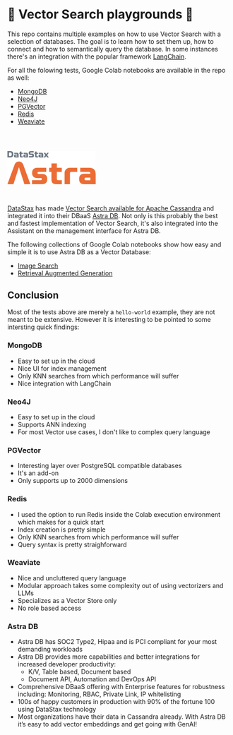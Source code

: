 # 🛝 Vector Search playgrounds 🛝
This repo contains multiple examples on how to use Vector Search with a selection of databases.
The goal is to learn how to set them up, how to connect and how to semantically query the database. In some instances there's an integration with the popular framework [LangChain](https://python.langchain.com/docs/get_started/introduction).

For all the folowing tests, Google Colab notebooks are available in the repo as well:

- [MongoDB](./vector-mongodb/README.md)
- [Neo4J](./vector-neo4j/README.md)
- [PGVector](./vector-pgvector/README.md)
- [Redis](./vector-redis/README.md)
- [Weaviate](./vector-weaviate/README.md)

# <img src="./astra-db-logo.png" width="200" vspace="20"/>

[DataStax](https://www.datastax.com) has made [Vector Search available for Apache Cassandra](https://cwiki.apache.org/confluence/pages/viewpage.action?pageId=255069753) and integrated it into their DBaaS [Astra DB](https://astra.datastax.com). Not only is this probably the best and fastest implementation of Vector Search, it's also integrated into the Assistant on the management interface for Astra DB.

The following collections of Google Colab notebooks show how easy and simple it is to use Astra DB as a Vector Database:

- [Image Search](https://colab.research.google.com/drive/11c9ijhndGSZjdEpqeaxipJZDPgRV3Z64)
- [Retrieval Augmented Generation](https://colab.research.google.com/drive/1Eyf-fOIU8uKNn4p91szLVbMDWN8i7Ot_)

## Conclusion
Most of the tests above are merely a `hello-world` example, they are not meant to be extensive. However it is interesting to be pointed to some intersting quick findings:
### MongoDB
- Easy to set up in the cloud
- Nice UI for index management
- Only KNN searches from which performance will suffer
- Nice integration with LangChain
### Neo4J
- Easy to set up in the cloud
- Supports ANN indexing
- For most Vector use cases, I don't like to complex query language
### PGVector
- Interesting layer over PostgreSQL compatible databases
- It's an add-on
- Only supports up to 2000 dimensions
### Redis
- I used the option to run Redis inside the Colab execution environment which makes for a quick start
- Index creation is pretty simple
- Only KNN searches from which performance will suffer
- Query syntax is pretty straighforward
### Weaviate
- Nice and uncluttered query language
- Modular approach takes some complexity out of using vectorizers and LLMs
- Specializes as a Vector Store only
- No role based access
### Astra DB
-  Astra DB has SOC2 Type2, Hipaa and is PCI compliant for your most demanding workloads
- Astra DB provides more capabilities and better integrations for increased developer productivity:
    - K/V, Table based, Document based
    - Document API, Automation and DevOps API
- Comprehensive DBaaS offering with Enterprise features for robustness including: Monitoring, RBAC, Private Link, IP whitelisting
- 100s of happy customers in production with 90% of the fortune 100 using DataStax technology
- Most organizations have their data in Cassandra already. With Astra DB it’s easy to add vector embeddings and get going with GenAI!



